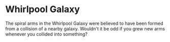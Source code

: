 # Whirlpool Galaxy

The spiral arms in the Whirlpool Galaxy were believed to have been formed from a
collision of a nearby galaxy. Wouldn't it be odd if you grew new arms whenever
you collided into something?
